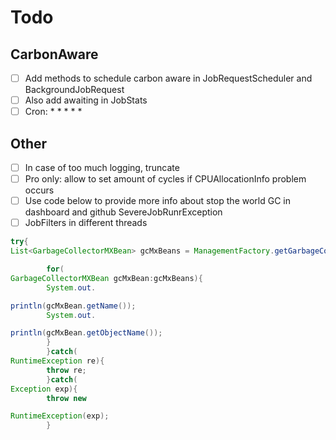 # Todo

## CarbonAware

- [ ] Add methods to schedule carbon aware in JobRequestScheduler and BackgroundJobRequest
- [ ] Also add awaiting in JobStats
- [ ] Cron: * * * * *

## Other

- [ ] In case of too much logging, truncate
- [ ] Pro only: allow to set amount of cycles if CPUAllocationInfo problem occurs
- [ ] Use code below to provide more info about stop the world GC in dashboard and github SevereJobRunrException
- [ ] JobFilters in different threads

```java
try{
List<GarbageCollectorMXBean> gcMxBeans = ManagementFactory.getGarbageCollectorMXBeans();

        for(
GarbageCollectorMXBean gcMxBean:gcMxBeans){
        System.out.

println(gcMxBean.getName());
        System.out.

println(gcMxBean.getObjectName());
        }
        }catch(
RuntimeException re){
        throw re;
        }catch(
Exception exp){
        throw new

RuntimeException(exp);
        }
```

